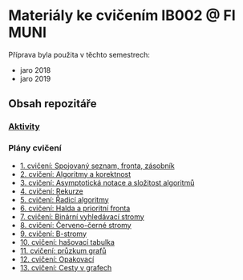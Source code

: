 # Materiály ke cvičením IB002 @ FI MUNI

Příprava byla použita v těchto semestrech:
 * jaro 2018
 * jaro 2019

## Obsah repozitáře

### [Aktivity](aktivity)

### Plány cvičení

 * [1. cvičení: Spojovaný seznam, fronta, zásobník](cv/1.md)
 * [2. cvičení: Algoritmy a korektnost](cv/2.md)
 * [3. cvičení: Asymptotická notace a složitost algoritmů](cv/3.md)
 * [4. cvičení: Rekurze](cv/4.md)
 * [5. cvičení: Řadicí algoritmy](cv/5.md)
 * [6. cvičení: Halda a prioritní fronta](cv/6.md)
 * [7. cvičení: Binární vyhledávací stromy](cv/7.md)
 * [8. cvičení: Červeno-černé stromy](cv/8.md)
 * [9. cvičení: B-stromy](cv/9.md)
 * [10. cvičení: hašovací tabulka](cv/10.md)
 * [11. cvičení: průzkum grafů](cv/11.md)
 * [12. cvičení: Opakovací](cv/12.md)
 * [13. cvičení: Cesty v grafech](cv/13.md)
